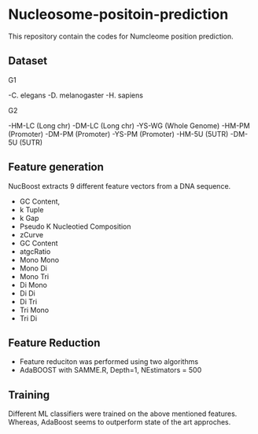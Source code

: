 # Nucleosome-positoin-prediction


This repository contain the codes for Numcleome position prediction.

## Dataset

G1

-C. elegans
-D. melanogaster
-H. sapiens

G2

-HM-LC (Long chr)
-DM-LC (Long chr)
-YS-WG (Whole Genome)
-HM-PM (Promoter)
-DM-PM (Promoter)
-YS-PM (Promoter)
-HM-5U (5UTR)
-DM-5U (5UTR)


## Feature generation

NucBoost extracts 9 different feature vectors from a DNA sequence.

- GC Content,
- k Tuple
- k Gap 
- Pseudo K Nucleotied Composition 
- zCurve
- GC Content 
- atgcRatio 
- Mono Mono 
- Mono Di 
- Mono Tri 
- Di Mono 
- Di Di 
- Di Tri 
- Tri Mono 
- Tri Di


## Feature Reduction

- Feature reduciton was performed using two algorithms
- AdaBOOST with SAMME.R, Depth=1, NEstimators = 500

##  Training

Different ML classifiers were trained on the above mentioned features. Whereas, AdaBoost seems to outperform state of the art approches.
